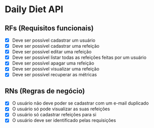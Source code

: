 # Daily Diet API

## RFs (Requisitos funcionais)

- [X] Deve ser possível cadastrar um usuário
- [X] Deve ser possível cadastrar uma refeição
- [X] Deve ser possível editar uma refeição
- [X] Deve ser possível listar todas as refeições feitas por um usuário
- [X] Deve ser possível apagar uma refeição
- [X] Deve ser possível visualizar uma refeição
- [x] Deve ser possível recuperar as métricas

## RNs (Regras de negócio)

- [X] O usuário não deve poder se cadastrar com um e-mail duplicado
- [X] O usuário só pode visualizar as suas refeições
- [X] O usuário só cadastrar refeições para si
- [X] O usuário deve ser identificado pelas requisições
